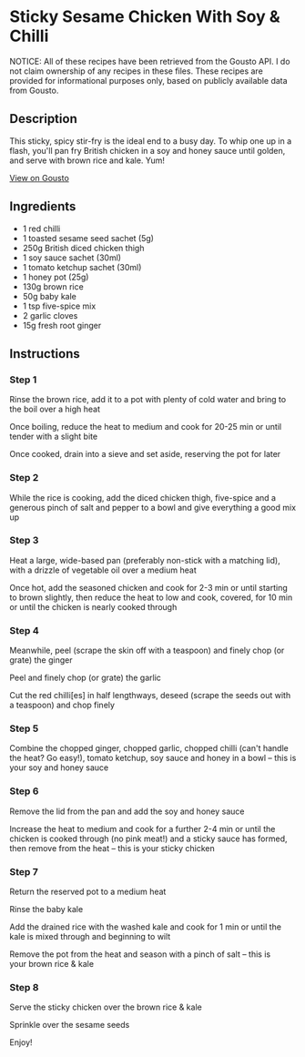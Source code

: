 # Sticky Sesame Chicken With Soy & Chilli

NOTICE: All of these recipes have been retrieved from the Gousto API. I do not claim ownership of any recipes in these files. These recipes are provided for informational purposes only, based on publicly available data from Gousto.

## Description

This sticky, spicy stir-fry is the ideal end to a busy day. To whip one up in a flash, you'll pan fry British chicken in a soy and honey sauce until golden, and serve with brown rice and kale. Yum!

[View on Gousto](https://www.gousto.co.uk/recipes/cookbook/sticky-sesame-chicken-with-soy-chilli)

## Ingredients

- 1 red chilli
- 1 toasted sesame seed sachet (5g)
- 250g British diced chicken thigh
- 1 soy sauce sachet (30ml)
- 1 tomato ketchup sachet (30ml)
- 1 honey pot (25g)
- 130g brown rice
- 50g baby kale
- 1 tsp five-spice mix
- 2 garlic cloves
- 15g fresh root ginger

## Instructions


### Step 1

Rinse the brown rice, add it to a pot with plenty of cold water and bring to the boil over a high heat

Once boiling, reduce the heat to medium and cook for 20-25 min or until tender with a slight bite

Once cooked, drain into a sieve and set aside, reserving the pot for later


### Step 2

While the rice is cooking, add the diced chicken thigh, five-spice and a generous pinch of salt and pepper to a bowl and give everything a good mix up


### Step 3

Heat a large, wide-based pan (preferably non-stick with a matching lid), with a drizzle of<span class="text-danger"> </span>vegetable oil over a medium heat

Once hot, add the seasoned chicken and cook for 2-3 min or until starting to brown slightly, then reduce the heat to low and cook, covered, for 10 min or until the chicken is nearly cooked through


### Step 4

Meanwhile, peel (scrape the skin off with a teaspoon) and finely chop (or grate) the ginger

Peel and finely chop (or grate) the garlic

Cut the red chilli<span class="text-danger">[es]</span> in half lengthways, deseed (scrape the seeds out with a teaspoon) and chop finely


### Step 5

Combine the chopped ginger, chopped garlic, chopped chilli (can't handle the heat? Go easy!), tomato ketchup, soy sauce and honey in a bowl – this is your soy and honey sauce


### Step 6

Remove the lid from the pan and add the soy and honey sauce

Increase the heat to medium and cook for a further 2-4 min or until the chicken is cooked through (no pink meat!) and a sticky sauce has formed, then remove from the heat – this is your sticky chicken


### Step 7

Return the reserved pot to a medium heat

Rinse the baby kale

Add the drained rice with the washed kale and cook for 1 min or until the kale is mixed through and beginning to wilt

Remove the pot from the heat and season with a pinch of salt – this is your brown rice & kale

### Step 8

Serve the sticky chicken over the brown rice & kale

Sprinkle over the sesame seeds

Enjoy!

